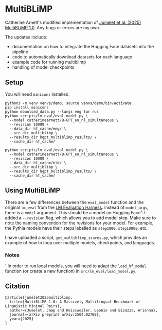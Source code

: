 # MultiBLiMP

Catherine Arnett's modified implementation of [Jumelet et al. (2025) MultiBLiMP 1.0](https://arxiv.org/abs/2504.02768). Any bugs or errors are my own. 

The updates include:
* documentation on how to integrate the Hugging Face datasets into the pipeline
* code to automatically download datasets for each language
* example code for running multiblimp
* handling of model checkpoints

## Setup

You will need `minicons` installed. 

```
python3 -m venv venvs/demo; source venvs/demo/bin/activate
pip install minicons
python download_data.py --langs eng tur rus
python scripts/lm_eval/eval_model.py \
  --model catherinearnett/B-GPT_en_nl_simultaneous \
  --revision 10000 \
  --data_dir hf_cache/eng/ \
  --src_dir multiblimp \
  --results_dir bgpt_multiblimp_results/ \
  --cache_dir hf_cache/

python scripts/lm_eval/eval_model.py \
  --model catherinearnett/B-GPT_en_nl_simultaneous \
  --revision 10000 \
  --data_dir hf_cache/nld/ \
  --src_dir multiblimp \
  --results_dir bgpt_multiblimp_results/ \
  --cache_dir hf_cache/
```

## Using MultiBLiMP

There are a few differences between the `eval_model` function and the original `lm_eval` from the [LM Evaluation Harness](https://github.com/EleutherAI/lm-evaluation-harness). Instead of `model_args`, there is a `model` argument. This should be a model on Hugging Face¹. I added a `--revision` flag, which allows you to add model step. Make sure to note the naming convention for the revisions for your model. For example, the Pythia models have their steps labelled as `step1000`, `step10000`, etc.

I have uploaded a script, `get_multiblimp_scores.py`, which provides an example of how to loop over multiple models, checkpoints, and languages. 

### Notes

¹ In order to run local models, you will need to adapt the `load_hf_model` function (or create a new function) in `src/lm_eval/load_model.py`.

## Citation

```
@article{jumelet2025multiblimp,
  title={MultiBLiMP 1.0: A Massively Multilingual Benchmark of Linguistic Minimal Pairs},
  author={Jumelet, Jaap and Weissweiler, Leonie and Bisazza, Arianna},
  journal={arXiv preprint arXiv:2504.02768},
  year={2025}
}
```
